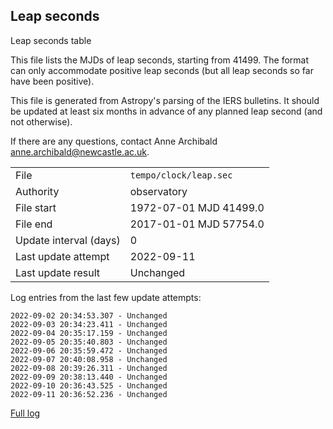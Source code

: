 
## Leap seconds

Leap seconds table

This file lists the MJDs of leap seconds, starting from 41499.
The format can only accommodate positive leap seconds (but all
leap seconds so far have been positive).

This file is generated from Astropy's parsing of the IERS
bulletins. It should be updated at least six months in advance
of any planned leap second (and not otherwise).

If there are any questions, contact Anne Archibald
<anne.archibald@newcastle.ac.uk>.

|     |     |
|:--- |:--- |
| File | `tempo/clock/leap.sec` |
| Authority | observatory |
| File start | 1972-07-01 MJD 41499.0 |
| File end | 2017-01-01 MJD 57754.0 |
| Update interval (days) | 0 |
| Last update attempt | 2022-09-11 |
| Last update result | Unchanged |

Log entries from the last few update attempts:
```
2022-09-02 20:34:53.307 - Unchanged
2022-09-03 20:34:23.411 - Unchanged
2022-09-04 20:35:17.159 - Unchanged
2022-09-05 20:35:40.803 - Unchanged
2022-09-06 20:35:59.472 - Unchanged
2022-09-07 20:40:08.958 - Unchanged
2022-09-08 20:39:26.311 - Unchanged
2022-09-09 20:38:13.440 - Unchanged
2022-09-10 20:36:43.525 - Unchanged
2022-09-11 20:36:52.236 - Unchanged
```
[Full log](https://raw.githubusercontent.com/ipta/pulsar-clock-corrections/main/log/tempo/clock/leap.sec.log)
